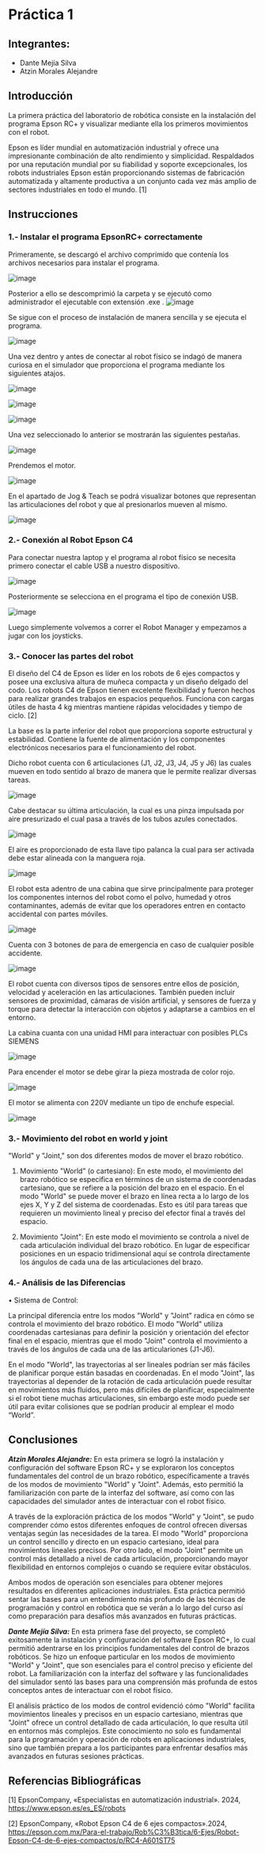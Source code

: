# Práctica 1
## Integrantes:
- Dante Mejía Silva
- Atzin Morales Alejandre
## Introducción
La primera práctica del laboratorio de robótica consiste en la instalación del programa Epson RC+ y visualizar mediante ella los primeros movimientos con el robot. 

Epson es líder mundial en automatización industrial y ofrece una impresionante combinación de alto rendimiento y simplicidad. Respaldados por una reputación mundial por su fiabilidad y soporte excepcionales, los robots industriales Epson están proporcionando sistemas de fabricación automatizada y altamente productiva a un conjunto cada vez más amplio de sectores industriales en todo el mundo. [1]
## Instrucciones
### 1.- Instalar el programa EpsonRC+ correctamente
Primeramente, se descargó el archivo comprimido que contenía los archivos necesarios para instalar el programa.

![image](https://github.com/user-attachments/assets/230541df-64ae-4f64-868e-cd82b81694c4)

Posterior a ello se descomprimió la carpeta y se ejecutó como administrador el ejecutable con extensión .exe
.
![image](https://github.com/user-attachments/assets/71a3a9d1-0fb9-4116-bb29-97b562d4b2ee)

Se sigue con el proceso de instalación de manera sencilla y se ejecuta el programa.

![image](https://github.com/user-attachments/assets/e41732f1-5d29-4d7f-817f-90524a33c1e8)

Una vez dentro y antes de conectar al robot físico se indagó de manera curiosa en el simulador que proporciona el programa mediante los siguientes atajos.

![image](https://github.com/user-attachments/assets/ad588d89-646d-48f4-be4e-a3cee811ecce)

![image](https://github.com/user-attachments/assets/1384e36a-bbad-455f-9886-a23b88b702de)

![image](https://github.com/user-attachments/assets/247ad65c-ff8d-419a-8d4d-08b008016da9)

Una vez seleccionado lo anterior se mostrarán las siguientes pestañas.

![image](https://github.com/user-attachments/assets/5df4c270-9c72-4099-9c27-759405a59edd)

Prendemos el motor.

![image](https://github.com/user-attachments/assets/fc96d669-527a-437b-81fd-956026d2500d)

En el apartado de Jog & Teach se podrá visualizar botones que representan las articulaciones del robot y que al presionarlos mueven al mismo. 

![image](https://github.com/user-attachments/assets/e0a0d600-6570-489a-80d5-9896263f1f3f)

### 2.- Conexión al Robot Epson C4
Para conectar nuestra laptop y el programa al robot físico se necesita primero conectar el cable USB a nuestro dispositivo.

![image](https://github.com/user-attachments/assets/7333fc0b-15e4-422a-bf1c-8f562e39c8fa)

Posteriormente se selecciona en el programa el tipo de conexión USB.

![image](https://github.com/user-attachments/assets/a9c81205-a08d-40e4-a02a-2e016d66b24e)

Luego simplemente volvemos a correr el Robot Manager y empezamos a jugar con los joysticks.

### 3.- Conocer las partes del robot

El diseño del C4 de Epson es líder en los robots de 6 ejes compactos y posee una exclusiva altura de muñeca compacta y un diseño delgado del codo. Los robots C4 de Epson tienen excelente flexibilidad y fueron hechos para realizar grandes trabajos en espacios pequeños. Funciona con cargas útiles de hasta 4 kg mientras mantiene rápidas velocidades y tiempo de ciclo. [2]

La base es la parte inferior del robot que proporciona soporte estructural y estabilidad. Contiene la fuente de alimentación y los componentes electrónicos necesarios para el funcionamiento del robot.

Dicho robot cuenta con 6 articulaciones (J1, J2, J3, J4, J5 y J6) las cuales mueven en todo sentido al brazo de manera que le permite realizar diversas tareas.

![image](https://github.com/user-attachments/assets/a49bc19f-3910-4490-b92a-ff2ccb3fe3a1)

Cabe destacar su última articulación, la cual es una pinza impulsada por aire presurizado el cual pasa a través de los tubos azules conectados.

![image](https://github.com/user-attachments/assets/9c65a0a8-6715-4828-ba38-90613f25db90)

El aire es proporcionado de esta llave tipo palanca la cual para ser activada debe estar alineada con la manguera roja.

![image](https://github.com/user-attachments/assets/3a01b89b-bbd8-4953-a3c3-85a6f97d59a4)

El robot esta adentro de una cabina que sirve principalmente para proteger los componentes internos del robot como el polvo, humedad y otros contaminantes, además de evitar que los operadores entren en contacto accidental con partes móviles.

![image](https://github.com/user-attachments/assets/c4a09651-b7cc-4132-87d2-d1931fdc50ac)

Cuenta con 3 botones de para de emergencia en caso de cualquier posible accidente.

![image](https://github.com/user-attachments/assets/55473435-7762-45e9-8db2-7d2ccd8170e8)

El robot cuenta con diversos tipos de sensores entre ellos de posición, velocidad y aceleración en las articulaciones. También pueden incluir sensores de proximidad, cámaras de visión artificial, y sensores de fuerza y torque para detectar la interacción con objetos y adaptarse a cambios en el entorno.

La cabina cuanta con una unidad HMI para interactuar con posibles PLCs SIEMENS

![image](https://github.com/user-attachments/assets/8ee3cbd8-bd48-43a3-b26d-3fbc57a37350)

Para encender el motor se debe girar la pieza mostrada de color rojo.

![image](https://github.com/user-attachments/assets/f32bc5f9-7d77-4da1-b795-6f8a2b080afe)

El motor se alimenta con 220V mediante un tipo de enchufe especial.

![image](https://github.com/user-attachments/assets/3f131ee0-a510-45b7-9870-c633e883cd38)

### 3.- Movimiento del robot en world y joint
"World" y "Joint," son dos diferentes modos de mover el brazo robótico.

1.	Movimiento "World" (o cartesiano): En este modo, el movimiento del brazo robótico se especifica en términos de un sistema de coordenadas cartesiano, que se refiere a la posición del brazo en el espacio. En el modo "World" se puede mover el brazo en línea recta a lo largo de los ejes X, Y y Z del sistema de coordenadas. Esto es útil para tareas que requieren un movimiento lineal y preciso del efector final a través del espacio.

2.	Movimiento "Joint": En este modo el movimiento se controla a nivel de cada articulación individual del brazo robótico. En lugar de especificar posiciones en un espacio tridimensional aquí se controla directamente los ángulos de cada una de las articulaciones del brazo.
### 4.- Análisis de las Diferencias
•	Sistema de Control:

La principal diferencia entre los modos "World" y "Joint" radica en cómo se controla el movimiento del brazo robótico. El modo "World" utiliza coordenadas cartesianas para definir la posición y orientación del efector final en el espacio, mientras que el modo "Joint" controla el movimiento a través de los ángulos de cada una de las articulariones (J1-J6).

En el modo "World", las trayectorias al ser lineales podrían ser más fáciles de planificar porque están basadas en coordenadas. En el modo "Joint", las trayectorias al depender de la rotación de cada articulación puede resultar en movimientos más fluidos, pero más difíciles de planificar, especialmente si el robot tiene muchas articulaciones, sin embargo este modo puede ser útil para evitar colisiones que se podrían producir al emplear el modo “World”.
## Conclusiones
***Atzin Morales Alejandre:*** En esta primera se logró la instalación y configuración del software Epson RC+ y se exploraron los conceptos fundamentales del control de un brazo robótico, específicamente a través de los modos de movimiento "World" y "Joint". Además, esto permitió la familiarización con parte de la interfaz del software, así como con las capacidades del simulador antes de interactuar con el robot físico.

A través de la exploración práctica de los modos "World" y "Joint", se pudo comprender cómo estos diferentes enfoques de control ofrecen diversas ventajas según las necesidades de la tarea. El modo "World" proporciona un control sencillo y directo en un espacio cartesiano, ideal para movimientos lineales precisos. Por otro lado, el modo "Joint" permite un control más detallado a nivel de cada articulación, proporcionando mayor flexibilidad en entornos complejos o cuando se requiere evitar obstáculos.

Ambos modos de operación son esenciales para obtener mejores resultados en diferentes aplicaciones industriales. Esta práctica permitió sentar las bases para un entendimiento más profundo de las técnicas de programación y control en robótica que se verán a lo largo del curso así como preparación para desafíos más avanzados en futuras prácticas.

***Dante Mejía Silva:*** En esta primera fase del proyecto, se completó exitosamente la instalación y configuración del software Epson RC+, lo cual permitió adentrarse en los principios fundamentales del control de brazos robóticos. Se hizo un enfoque particular en los modos de movimiento "World" y "Joint", que son esenciales para el control preciso y eficiente del robot. La familiarización con la interfaz del software y las funcionalidades del simulador sentó las bases para una comprensión más profunda de estos conceptos antes de interactuar con el robot físico.

El análisis práctico de los modos de control evidenció cómo "World" facilita movimientos lineales y precisos en un espacio cartesiano, mientras que "Joint" ofrece un control detallado de cada articulación, lo que resulta útil en entornos más complejos. Este conocimiento no solo es fundamental para la programación y operación de robots en aplicaciones industriales, sino que también prepara a los participantes para enfrentar desafíos más avanzados en futuras sesiones prácticas.
## Referencias Bibliográficas 

[1] 	EpsonCompany, «Especialistas en automatización industrial». 2024, https://www.epson.es/es_ES/robots

[2] 	EpsonCompany, «Robot Epson C4 de 6 ejes compactos».2024, https://epson.com.mx/Para-el-trabajo/Rob%C3%B3tica/6-Ejes/Robot-Epson-C4-de-6-ejes-compactos/p/RC4-A601ST75


